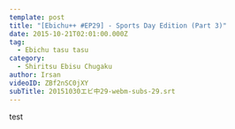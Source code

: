 ```yaml
---
template: post
title: "[Ebichu++ #EP29] - Sports Day Edition (Part 3)"
date: 2015-10-21T02:01:00.000Z
tag:
  - Ebichu tasu tasu
category:
  - Shiritsu Ebisu Chugaku
author: Irsan
videoID: ZBf2nSC0jXY
subTitle: 20151030エビ中29-webm-subs-29.srt
---
```

test
